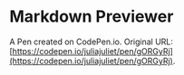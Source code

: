# Markdown Previewer

A Pen created on CodePen.io. Original URL: [https://codepen.io/juliajuliet/pen/gORGyRj](https://codepen.io/juliajuliet/pen/gORGyRj).

